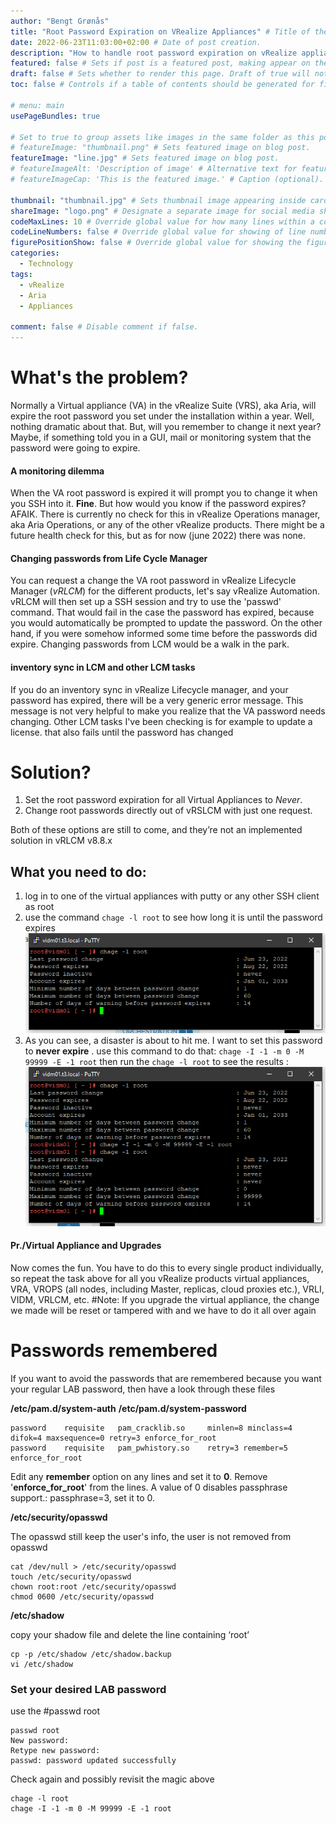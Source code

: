 ```yaml
---
author: "Bengt Grønås"
title: "Root Password Expiration on VRealize Appliances" # Title of the blog post.
date: 2022-06-23T11:03:00+02:00 # Date of post creation.
description: "How to handle root password expiration on vRealize appliances such as Vrealize Log Insight (VRLI), Lifecycle manager(VRCLM), Automation(VRA), Operations(vROps), Identity manager(VIDM) " # Description used for search engine.
featured: false # Sets if post is a featured post, making appear on the home page side bar.
draft: false # Sets whether to render this page. Draft of true will not be rendered.
toc: false # Controls if a table of contents should be generated for first-level links automatically.

# menu: main
usePageBundles: true 

# Set to true to group assets like images in the same folder as this post.
# featureImage: "thumbnail.png" # Sets featured image on blog post.
featureImage: "line.jpg" # Sets featured image on blog post.
# featureImageAlt: 'Description of image' # Alternative text for featured image.
# featureImageCap: 'This is the featured image.' # Caption (optional).

thumbnail: "thumbnail.jpg" # Sets thumbnail image appearing inside card on homepage.
shareImage: "logo.png" # Designate a separate image for social media sharing.
codeMaxLines: 10 # Override global value for how many lines within a code block before auto-collapsing.
codeLineNumbers: false # Override global value for showing of line numbers within code block.
figurePositionShow: false # Override global value for showing the figure label.
categories:
  - Technology
tags:
  - vRealize
  - Aria
  - Appliances

comment: false # Disable comment if false.
---
```


# **What's the problem?**

Normally a Virtual appliance (VA) in the vRealize Suite (VRS), aka Aria, will expire the root password you set under the installation within a year. Well, nothing dramatic about that. But, will you remember to change it next year? Maybe, if something told you in a GUI, mail or monitoring system that the password were going to expire. 

#### A monitoring dilemma

When the VA root password is expired it will prompt you to change it when you SSH into it. **Fine**. But how would you know if the password expires? AFAIK. There is currently no check for this in vRealize Operations manager, aka Aria Operations, or any of the other vRealize products. There might be a future health check for this, but as for now (june 2022) there was none. 

#### Changing passwords from Life Cycle Manager

You can request a change the VA root password in vRealize Lifecycle Manager (*vRLCM*) for the different products, let's say vRealize Automation.  vRLCM will then set up a SSH session and try to use the 'passwd' command. That would fail in the case the password has expired, because you would automatically be prompted to update the password.  On the other hand, if you were somehow informed some time before the passwords did expire. Changing passwords from LCM would be a walk in the park. 

####  inventory sync in LCM and other LCM tasks

If you do an inventory sync in vRealize Lifecycle manager, and your password has expired, there will be a very generic error message. This message is not very helpful to make you realize that the VA password needs changing. Other LCM tasks I've been checking is for example to update a license. that also fails until the password has changed

# **Solution?**

1. Set the root password expiration for all Virtual Appliances to *Never*.  
2. Change root passwords directly out of vRSLCM with just one request.

Both of these options are still to come, and they’re not an implemented solution in vRLCM v8.8.x

## What you need to do:

1. log in to one of the virtual appliances with putty or any other SSH client as root
2. use the command `chage -l root` to see how long it is until the password expires
   ![](image-20220623114513599-16559775205061.png)
3. As you can see, a disaster is about to hit me. I want to set this password to **never expire** . use this command to do that: `chage -I -1 -m 0 -M 99999 -E -1 root`  then run the `chage -l root`  to see the results :
   ![](image-20220623114830537-16559777129163.png)

#### Pr./Virtual Appliance and Upgrades

Now comes the fun. You have to do this to every single product individually, so repeat the task above for all you vRealize products virtual appliances, VRA, VROPS (all nodes, including Master, replicas, cloud proxies etc.), VRLI, VIDM, VRLCM, etc. #Note:  If you upgrade the virtual appliance, the change we made will be reset or tampered with and we have to do it all over again

# **Passwords remembered**

If you want to avoid the passwords that are remembered because you want your regular LAB password, then have a look through these files 

**/etc/pam.d/system-auth**
**/etc/pam.d/system-password**

```Linux script
password    requisite   pam_cracklib.so     minlen=8 minclass=4 difok=4 maxsequence=0 retry=3 enforce_for_root
password    requisite   pam_pwhistory.so    retry=3 remember=5 enforce_for_root
```

Edit any **remember** option on any lines and set it to **0**. Remove '**enforce_for_root**' from the lines. A value of 0 disables passphrase support.: passphrase=3, set it to 0.

**/etc/security/opasswd**

The opasswd still keep the user's info, the user is not removed from opasswd

```Linux script
cat /dev/null > /etc/security/opasswd
touch /etc/security/opasswd
chown root:root /etc/security/opasswd
chmod 0600 /etc/security/opasswd
```

**/etc/shadow** 

copy your shadow file and delete the line containing ‘root’
```Linux script
cp -p /etc/shadow /etc/shadow.backup
vi /etc/shadow

```
### Set your desired LAB password

use the #passwd root

```Linux script
passwd root
New password:
Retype new password:
passwd: password updated successfully
```
Check again and possibly revisit the  magic above
```Linux script
chage -l root 
chage -I -1 -m 0 -M 99999 -E -1 root
```

